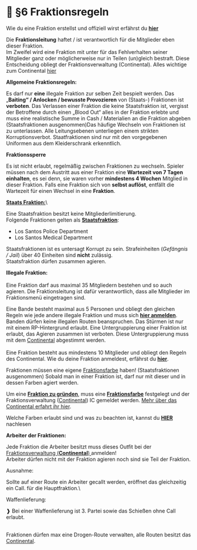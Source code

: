 # 👬 §6 Fraktionsregeln

Wie du eine Fraktion erstellst und offiziell wirst erfährst du [**hier**](../readme/11-wie-wird-meine-fraktion-bande-offiziell.md)

Die **Fraktionsleitung** haftet / ist verantwortlich für die Mitglieder eben dieser Fraktion.\
Im Zweifel wird eine Fraktion mit unter für das Fehlverhalten seiner Mitglieder ganz oder möglicherweise nur in Teilen (un)gleich bestraft. Diese Entscheidung obliegt der Fraktionsverwaltung (Continental). Alles wichtige zum Continental [hier](../readme/9-continental.md)

**Allgemeine Fraktionsregeln:**

Es darf nur **eine** illegale Fraktion zur selben Zeit bespielt werden. Das „**Baiting“ / Anlocken / bewusste Provozieren** von (Staats-) Fraktionen ist **verboten**. Das Verlassen einer Fraktion die keine Staatsfraktion ist, vergisst der Betroffene durch einen „Blood Out“ alles in der Fraktion erlebte und muss eine realistische Summe in Cash / Materialien an die Fraktion abgeben (Staatsfraktionen ausgenommen)Das häufige Wechseln von Fraktionen ist zu unterlassen. Alle Leitungsebenen unterliegen einem strikten Korruptionsverbot. Staatfraktionen sind nur mit den vorgegebenen Uniformen aus dem Kleiderschrank erkenntlich.

**Fraktionssperre**

Es ist nicht erlaubt, regelmäßig zwischen Fraktionen zu wechseln. Spieler müssen nach dem Austritt aus einer Fraktion eine **Wartezeit von 7 Tagen einhalten**, es sei denn, sie waren vorher **mindestens 4 Wochen** Mitglied in dieser Fraktion. Falls eine Fraktion sich von **selbst auflöst**, entfällt die Wartezeit für einen Wechsel in eine **Fraktion**.

[**Staats Fraktion:**](../staatsfraktion.md)\

Eine Staatsfraktion besitzt keine Mitgliederlimitierung.\
Folgende Fraktionen gelten als [**Staatsfraktion**](../staatsfraktion.md):

* Los Santos Police Department
* Los Santos Medical Department

Staatsfraktionen ist es untersagt Korrupt zu sein. Strafeinheiten (_Gefängnis / Jail_) über 40 Einheiten sind **nicht** zulässig.\
Staatsfraktion dürfen zusammen agieren.

**Illegale Fraktion:**\
\
Eine Fraktion darf aus maximal 35 Mitgliedern bestehen und so auch agieren. Die Fraktionsleitung ist dafür verantwortlich, dass alle Mitglieder im Fraktionsmenü eingetragen sind.

Eine Bande besteht maximal aus 5 Personen und obliegt den gleichen Regeln wie jede andere illegale Fraktion und muss sich [**hier anmelden**](../readme/11-wie-wird-meine-fraktion-bande-offiziell.md).\
Banden dürfen keine illegalen Routen beanspruchen. Das Stürmen ist nur mit einem RP-Hintergrund erlaubt. Eine Untergruppierung einer Fraktion ist erlaubt, das Agieren zusammen ist verboten. Diese Untergruppierung muss mit dem [Continental](../readme/9-continental.md) abgestimmt werden.\
\
Eine Fraktion besteht aus mindestens 10 Mitglieder und obliegt den Regeln des Continental. Wie du deine Fraktion anmeldest, erfährst du [**hier**](../readme/11-wie-wird-meine-fraktion-bande-offiziell.md).

Fraktionen müssen eine eigene [Fraktionsfarbe](../../erklaerung/fraktionsoutfits.md) haben! (Staatsfraktionen ausgenommen) Sobald man in einer Fraktion ist, darf nur mit dieser und in dessen Farben agiert werden.

Um eine [**Fraktion zu gründen**](../readme/11-wie-wird-meine-fraktion-bande-offiziell.md), muss eine [**Fraktionsfarbe**](../../erklaerung/fraktionsoutfits.md) festgelegt und der Fraktionsverwaltung ([Continental](../readme/9-continental.md)) IC gemeldet werden. [Mehr über das Continental erfahrt ihr hier](../readme/9-continental.md).

Welche Farben erlaubt sind und was zu beachten ist, kannst du [**HIER**](../../erklaerung/fraktionsoutfits.md) nachlesen

**Arbeiter der Fraktionen:**

Jede Fraktion die Arbeiter besitzt muss dieses Outfit bei der [Fraktionsverwaltung (**Continental**) ](../readme/11-wie-wird-meine-fraktion-bande-offiziell.md)anmelden!\
Arbeiter dürfen nicht mit der Fraktion agieren noch sind sie Teil der Fraktion.

Ausnahme:

Sollte auf einer Route ein Arbeiter gecallt werden, eröffnet das gleichzeitig ein Call. für die Hauptfraktion.\\

Waffenlieferung:

❱ Bei einer Waffenlieferung ist 3. Partei sowie das Schießen ohne Call erlaubt.

\
Fraktionen dürfen max eine Drogen-Route verwalten, alle Routen besitzt das [Continental](../readme/9-continental.md).
